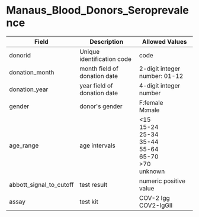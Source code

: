 # Manaus_Blood_Donors_Seroprevalence

|Field|Description|Allowed Values|
|---|---|---|
|donorid|Unique identification code|code|
|donation_month|month field of donation date|2-digit integer number: 01-12|
|donation_year|year field of donation date|4-digit integer number|
|gender|donor's gender|F:female<br>M:male|
|age_range|age intervals|<15<br>15-24<br>25-34<br>35-44<br>55-64<br>65-70<br>>70<br>unknown|
|abbott_signal_to_cutoff| test result|numeric positive value|
|assay|test kit|COV-2 Igg<br>COV2-IgGII


